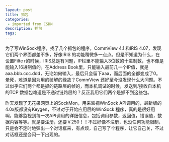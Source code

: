 ```yaml
---
layout: post
title: 抓包
categories: 
 - imported from CSDN
description: 抓包
tags: 
---
```


为了写WinSock程序，找了几个抓包的程序，CommView 4.1 和IRIS 4.07，发现它们两个界面都差不多，好像IRIS 的功能稍微多一点点。但是不知道为什么，在设置Filte r的时候，IRIS总是有问题，IP栏里不能输入3位数的十进制数，也不像是能输入16进制值的。在Address Book里，只能输入最前几一个IP值，就是aaa.bbb.ccc.ddd，无论如何输入，最后只会留下aaa，而后面的全都变成了0。晕死，难道是因为用的破解的缘故？CommView 还好至今没发现什么大问题。不过似乎它们两个都是抓的链路层的帧的，而本机调试的时候，发送到/接收自本机的TCP 数据包难道是不通过链路层的？反正我用它们两个是抓不到这些包。

昨天发现了无花果网页上的SockMon，用来监视WinSock API调用的，最新版的4.0x版都没有Keygen，不过对于开始应用层的WinSock 程序，真的是很好用啊，能够监视到每一次API调用的详细信息，包括调用参数，返回值，错误值，数据内容等等。就是要注册，还要￥250！！不过好像不注册，也没任何功能限制，只是会不定时地弹出一个对话框来，有点烦，自己写了个程序，让它自己关，不过对话框还是会闪一下出现的。
